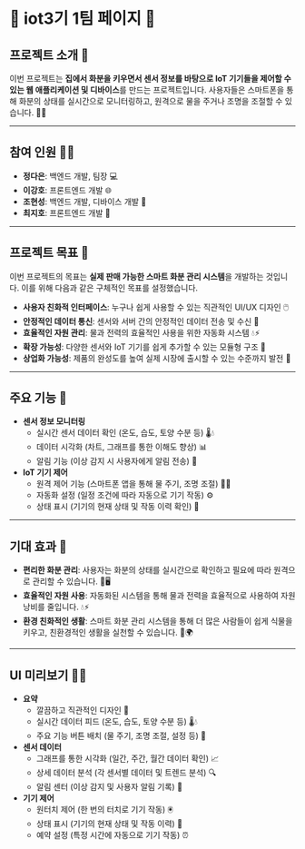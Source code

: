 # 🌱 iot3기 1팀 페이지 🌱

## 프로젝트 소개 🌸

이번 프로젝트는 **집에서 화분을 키우면서 센서 정보를 바탕으로 IoT 기기들을 제어할 수 있는 웹 애플리케이션 및 디바이스**를 만드는 프로젝트입니다. 사용자들은 스마트폰을 통해 화분의 상태를 실시간으로 모니터링하고, 원격으로 물을 주거나 조명을 조절할 수 있습니다. 🌿📱

---

## 참여 인원 👫👭

- **정다은**: 백엔드 개발, 팀장 💻
- **이강호**: 프론트엔드 개발 🌐
- **조현성**: 백엔드 개발, 디바이스 개발 💾
- **최지호**: 프론트엔드 개발 🎨

---

## 프로젝트 목표 🎯

이번 프로젝트의 목표는 **실제 판매 가능한 스마트 화분 관리 시스템**을 개발하는 것입니다. 이를 위해 다음과 같은 구체적인 목표를 설정했습니다.

- **사용자 친화적 인터페이스**: 누구나 쉽게 사용할 수 있는 직관적인 UI/UX 디자인 🖱️
- **안정적인 데이터 통신**: 센서와 서버 간의 안정적인 데이터 전송 및 수신 📡
- **효율적인 자원 관리**: 물과 전력의 효율적인 사용을 위한 자동화 시스템 💧⚡
- **확장 가능성**: 다양한 센서와 IoT 기기를 쉽게 추가할 수 있는 모듈형 구조 🔌
- **상업화 가능성**: 제품의 완성도를 높여 실제 시장에 출시할 수 있는 수준까지 발전 💼

---

## 주요 기능 🌟

- **센서 정보 모니터링**
  - 실시간 센서 데이터 확인 (온도, 습도, 토양 수분 등) 🌡️💧
  - 데이터 시각화 (차트, 그래프를 통한 이해도 향상) 📊
  - 알림 기능 (이상 감지 시 사용자에게 알림 전송) 🚨
- **IoT 기기 제어**
  - 원격 제어 기능 (스마트폰 앱을 통해 물 주기, 조명 조절) 🔦📱
  - 자동화 설정 (일정 조건에 따라 자동으로 기기 작동) ⚙️
  - 상태 표시 (기기의 현재 상태 및 작동 이력 확인) 📜

---

## 기대 효과 🎉

- **편리한 화분 관리**: 사용자는 화분의 상태를 실시간으로 확인하고 필요에 따라 원격으로 관리할 수 있습니다. 🌱🖥️
- **효율적인 자원 사용**: 자동화된 시스템을 통해 물과 전력을 효율적으로 사용하여 자원 낭비를 줄입니다. 💧⚡
- **환경 친화적인 생활**: 스마트 화분 관리 시스템을 통해 더 많은 사람들이 쉽게 식물을 키우고, 친환경적인 생활을 실천할 수 있습니다. 🍃🌍

---

## UI 미리보기 📱🌈

- **요약**
  - 깔끔하고 직관적인 디자인 🎨
  - 실시간 데이터 피드 (온도, 습도, 토양 수분 등) 🌡️💧
  - 주요 기능 버튼 배치 (물 주기, 조명 조절, 설정 등) 🔘
- **센서 데이터**
  - 그래프를 통한 시각화 (일간, 주간, 월간 데이터 확인) 📈
  - 상세 데이터 분석 (각 센서별 데이터 및 트렌드 분석) 🔍
  - 알림 센터 (이상 감지 및 사용자 알림 기록) 🚨
- **기기 제어**
  - 원터치 제어 (한 번의 터치로 기기 작동) 🖲️
  - 상태 표시 (기기의 현재 상태 및 작동 이력) 📝
  - 예약 설정 (특정 시간에 자동으로 기기 작동) ⏰
